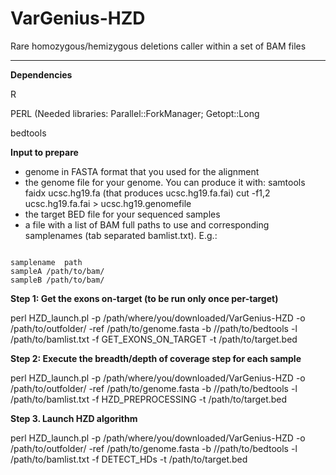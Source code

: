# VarGenius-HZD

Rare homozygous/hemizygous deletions caller within a set of BAM files

----------------------------------------

**Dependencies**

R

PERL (Needed libraries: Parallel::ForkManager; Getopt::Long

bedtools


**Input to prepare**

- genome in FASTA format that you used for the alignment
- the genome file for your genome. You can produce it with:
	samtools faidx ucsc.hg19.fa (that produces ucsc.hg19.fa.fai)
	cut -f1,2  ucsc.hg19.fa.fai > ucsc.hg19.genomefile
- the target BED file for your sequenced samples
- a file with a list of BAM full paths to use and corresponding samplenames (tab separated bamlist.txt). E.g.:

```

samplename	path
sampleA	/path/to/bam/
sampleB	/path/to/bam/

```

**Step 1: Get the exons on-target (to be run only once per-target)**

perl HZD_launch.pl -p /path/where/you/downloaded/VarGenius-HZD -o /path/to/outfolder/ -ref /path/to/genome.fasta -b //path/to/bedtools -l /path/to/bamlist.txt -f GET\_EXONS\_ON\_TARGET -t /path/to/target.bed

**Step 2: Execute the breadth/depth of coverage step for each sample**

perl HZD_launch.pl -p /path/where/you/downloaded/VarGenius-HZD -o /path/to/outfolder/ -ref /path/to/genome.fasta -b //path/to/bedtools -l /path/to/bamlist.txt -f HZD\_PREPROCESSING -t /path/to/target.bed

**Step 3. Launch HZD algorithm**

perl HZD_launch.pl -p /path/where/you/downloaded/VarGenius-HZD -o /path/to/outfolder/ -ref /path/to/genome.fasta -b //path/to/bedtools -l /path/to/bamlist.txt -f DETECT\_HDs -t /path/to/target.bed


